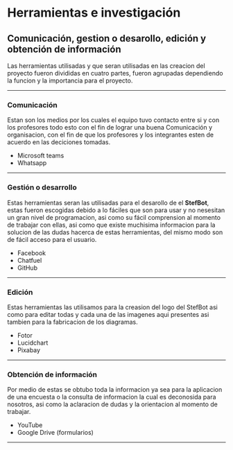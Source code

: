 # Herramientas e investigación

## Comunicación, gestion o desarollo, edición y obtención de información

Las herramientas utilisadas y que seran utilisadas en las creacion del proyecto fueron divididas en cuatro partes, fueron agrupadas dependiendo la funcion y la importancia para el proyecto.

---
### Comunicación
Estan son los medios por los cuales el equipo tuvo contacto entre si y con los profesores todo esto con el fin de lograr una buena Comunicación y organisacion, con el fin de que los profesores y los integrantes esten de acuerdo en las deciciones tomadas.

*  Microsoft teams
* Whatsapp
---
### Gestión o desarrollo 
Estas herramientas seran las utilisadas para el desarollo de el **StefBot**, estas fueron escogidas debido a lo fáciles que son para usar y no nesesitan un gran nivel de programacion, asi como su fácil comprension al momento de trabajar con ellas, asi como que existe muchisima informacion para la solucion de las dudas hacerca de estas herramientas, del mismo modo son de fácil acceso para el usuario.

* Facebook
* Chatfuel
* GitHub
---
### Edición
Estas herramientas las utilisamos para la creasion del logo del StefBot asi como para editar todas y cada una de las imagenes aqui presentes asi tambien para la fabricacion de los diagramas.

* Fotor
* Lucidchart
* Pixabay
---
### Obtención de información 
Por medio de estas se obtubo toda la informacion ya sea para la aplicacion de una encuesta o la consulta de informacion la cual es deconosida para nosotros, asi como la aclaracion de dudas y la orientacion al momento de trabajar.

* YouTube
* Google Drive (formularios)
---